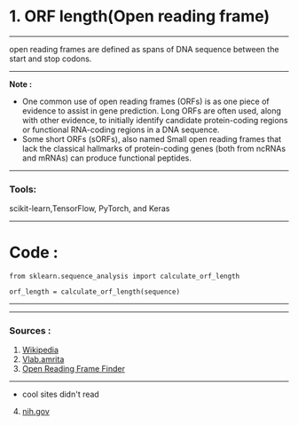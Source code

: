 # 1. ORF length(Open reading frame)

---

open reading frames are defined as spans of DNA sequence between the start and stop codons.

----
**Note :**
  - One common use of open reading frames (ORFs) is as one piece of evidence to assist in gene prediction. Long ORFs are often used, along with other evidence, to initially identify candidate protein-coding regions or functional RNA-coding regions in a DNA sequence.
  - Some short ORFs (sORFs), also named Small open reading frames that lack the classical hallmarks of protein-coding genes (both from ncRNAs and mRNAs) can produce functional peptides.
-----
### Tools:
scikit-learn,TensorFlow, PyTorch, and Keras

----

# Code :
```
from sklearn.sequence_analysis import calculate_orf_length

orf_length = calculate_orf_length(sequence)
```



---
---

### Sources :

1. [Wikipedia](https://www.pnas.org/doi/10.1073/pnas.1321152111)
2. [ Vlab.amrita](https://vlab.amrita.edu/?sub=3&brch=273&sim=1432&cnt=1)
3. [Open Reading Frame Finder]( https://www.ncbi.nlm.nih.gov/orffinder/)


---
- cool sites didn't read
4. [nih.gov](https://pubmed.ncbi.nlm.nih.gov/29366605/)


